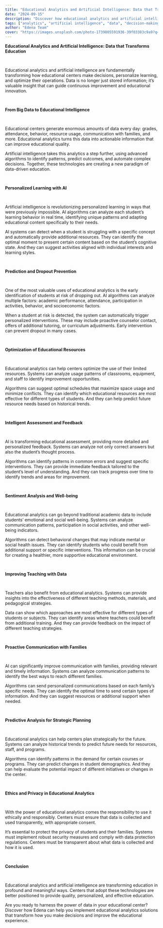 ```yaml
---
title: "Educational Analytics and Artificial Intelligence: Data that Transforms Education"
date: "2024-09-15"
description: "Discover how educational analytics and artificial intelligence are revolutionizing decision-making in educational centers."
tags: ["analytics", "artificial intelligence", "data", "decision-making"]
author: "Edena Team"
cover: "https://images.unsplash.com/photo-1739805591936-39f03383c9a9?q=80&w=2073&auto=format&fit=crop&ixlib=rb-4.1.0&ixid=M3wxMjA3fDB8MHxwaG90by1wYWdlfHx8fGVufDB8fHx8fA%3D%3D"
---
```


**Educational Analytics and Artificial Intelligence: Data that Transforms Education**

<br>

Educational analytics and artificial intelligence are fundamentally transforming how educational centers make decisions, personalize learning, and optimize their operations. Data is no longer just stored information; it’s valuable insight that can guide continuous improvement and educational innovation.

<br>

**From Big Data to Educational Intelligence**

<br>

Educational centers generate enormous amounts of data every day: grades, attendance, behavior, resource usage, communication with families, and more. Educational analytics turns this data into actionable information that can improve educational quality.

Artificial intelligence takes this analytics a step further, using advanced algorithms to identify patterns, predict outcomes, and automate complex decisions. Together, these technologies are creating a new paradigm of data-driven education.

<br>

**Personalized Learning with AI**

<br>

Artificial intelligence is revolutionizing personalized learning in ways that were previously impossible. AI algorithms can analyze each student’s learning behavior in real time, identifying unique patterns and adapting educational content specifically to their needs.

AI systems can detect when a student is struggling with a specific concept and automatically provide additional resources. They can identify the optimal moment to present certain content based on the student’s cognitive state. And they can suggest activities aligned with individual interests and learning styles.

<br>

**Prediction and Dropout Prevention**

<br>

One of the most valuable uses of educational analytics is the early identification of students at risk of dropping out. AI algorithms can analyze multiple factors: academic performance, attendance, participation in activities, behavior, and socioeconomic factors.

When a student at risk is detected, the system can automatically trigger personalized interventions. These may include proactive counselor contact, offers of additional tutoring, or curriculum adjustments. Early intervention can prevent dropout in many cases.

<br>

**Optimization of Educational Resources**

<br>

Educational analytics can help centers optimize the use of their limited resources. Systems can analyze usage patterns of classrooms, equipment, and staff to identify improvement opportunities.

Algorithms can suggest optimal schedules that maximize space usage and minimize conflicts. They can identify which educational resources are most effective for different types of students. And they can help predict future resource needs based on historical trends.

<br>

**Intelligent Assessment and Feedback**

<br>

AI is transforming educational assessment, providing more detailed and personalized feedback. Systems can analyze not only correct answers but also the student’s thought process.

Algorithms can identify patterns in common errors and suggest specific interventions. They can provide immediate feedback tailored to the student’s level of understanding. And they can track progress over time to identify trends and areas for improvement.

<br>

**Sentiment Analysis and Well-being**

<br>

Educational analytics can go beyond traditional academic data to include students’ emotional and social well-being. Systems can analyze communication patterns, participation in social activities, and other well-being indicators.

Algorithms can detect behavioral changes that may indicate mental or social health issues. They can identify students who could benefit from additional support or specific interventions. This information can be crucial for creating a healthier, more supportive educational environment.

<br>

**Improving Teaching with Data**

<br>

Teachers also benefit from educational analytics. Systems can provide insights into the effectiveness of different teaching methods, materials, and pedagogical strategies.

Data can show which approaches are most effective for different types of students or subjects. They can identify areas where teachers could benefit from additional training. And they can provide feedback on the impact of different teaching strategies.

<br>

**Proactive Communication with Families**

<br>

AI can significantly improve communication with families, providing relevant and timely information. Systems can analyze communication patterns to identify the best ways to reach different families.

Algorithms can send personalized communications based on each family’s specific needs. They can identify the optimal time to send certain types of information. And they can suggest resources or additional support when needed.

<br>

**Predictive Analysis for Strategic Planning**

<br>

Educational analytics can help centers plan strategically for the future. Systems can analyze historical trends to predict future needs for resources, staff, and programs.

Algorithms can identify patterns in the demand for certain courses or programs. They can predict changes in student demographics. And they can help evaluate the potential impact of different initiatives or changes in the center.

<br>

**Ethics and Privacy in Educational Analytics**

<br>

With the power of educational analytics comes the responsibility to use it ethically and responsibly. Centers must ensure that data is collected and used transparently, with appropriate consent.

It’s essential to protect the privacy of students and their families. Systems must implement robust security measures and comply with data protection regulations. Centers must be transparent about what data is collected and how it is used.

<br>

**Conclusion**

<br>

Educational analytics and artificial intelligence are transforming education in profound and meaningful ways. Centers that adopt these technologies are better positioned to provide quality, personalized, and effective education.

Are you ready to harness the power of data in your educational center? Discover how Edena can help you implement educational analytics solutions that transform how you make decisions and improve the educational experience.
